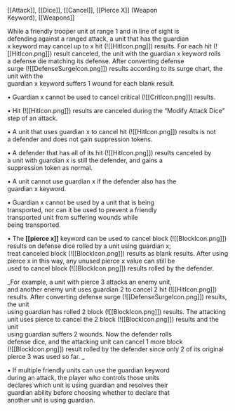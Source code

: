 [[Attack]], [[Dice]], [[Cancel]], [[Pierce X]] (Weapon  
Keyword), [[Weapons]]

While a friendly trooper unit at range 1 and in line of sight is  
defending against a ranged attack, a unit that has the guardian  
x keyword may cancel up to x hit (![[HitIcon.png]]) results. For each hit (![[HitIcon.png]]) 
result canceled, the unit with the guardian x keyword rolls  
a defense die matching its defense. After converting defense  
surge (![[DefenseSurgeIcon.png]]) results according to its surge chart, the unit with the  
guardian x keyword suffers 1 wound for each blank result.  

• Guardian x cannot be used to cancel critical (![[CritIcon.png]]) results.  

• Hit (![[HitIcon.png]]) results are canceled during the “Modify Attack Dice”  
step of an attack.  

• A unit that uses guardian x to cancel hit (![[HitIcon.png]]) results is not  
a defender and does not gain suppression tokens.  

• A defender that has all of its hit (![[HitIcon.png]]) results canceled by  
a unit with guardian x is still the defender, and gains a  
suppression token as normal.

• A unit cannot use guardian x if the defender also has the  
guardian x keyword.  

• Guardian x cannot be used by a unit that is being  
transported, nor can it be used to prevent a friendly  
transported unit from suffering wounds while  
being transported.  

• The **[[pierce x]]** keyword can be used to cancel block (![[BlockIcon.png]])  
results on defense dice rolled by a unit using guardian x;  
treat canceled block (![[BlockIcon.png]]) results as blank results. After using  
pierce x in this way, any unused pierce x value can still be  
used to cancel block (![[BlockIcon.png]]) results rolled by the defender.

_For example, a unit with pierce 3 attacks an enemy unit,  
and another enemy unit uses guardian 2 to cancel 2 hit (![[HitIcon.png]])  
results. After converting defense surge (![[DefenseSurgeIcon.png]]) results, the unit  
using guardian has rolled 2 block (![[BlockIcon.png]]) results. The attacking  
unit uses pierce to cancel the 2 block (![[BlockIcon.png]]) results and the unit  
using guardian suffers 2 wounds. Now the defender rolls  
defense dice, and the attacking unit can cancel 1 more block  
(![[BlockIcon.png]]) result rolled by the defender since only 2 of its original  
pierce 3 was used so far.  _

• If multiple friendly units can use the guardian keyword  
during an attack, the player who controls those units  
declares which unit is using guardian and resolves their  
guardian ability before choosing whether to declare that  
another unit is using guardian.  


